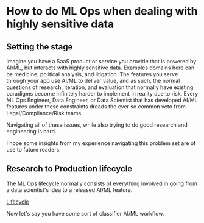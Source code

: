 # How to do ML Ops when dealing with highly sensitive data

## Setting the stage

Imagine you have a SaaS product or service you provide that is powered by AI/ML, but interacts with highly sensitive data. Examples domains here can be medicine, political analysis, and litigation.
The features you serve through your app use AI/ML to deliver value, and as such, the normal questions of research, iteration, and evaluation that normally have existing paradigms become infinitely harder to implement in reality due to risk. Every ML Ops Engineer, Data Engineer, or Data Scientist that has developed AI/ML features under these constraints dreads the ever so common veto from Legal/Compliance/Risk teams.

Navigating all of these issues, while also trying to do good research and engineering is hard.

I hope some insights from my experience navigating this problem set are of use to future readers.

## Research to Production lifecycle
The ML Ops lifecycle normally consists of everything involved in going from a data scientist's idea to a released AI/ML feature.

[Lifecycle](./lifecycle.excalidraw.png)

Now let's say you have some sort of classifier AI/ML workflow. 
